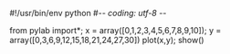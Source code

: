 #!/usr/bin/env python
#-*- coding: utf-8 -*-

from pylab import*;
x = array([0,1,2,3,4,5,6,7,8,9,10]);
y = array([0,3,6,9,12,15,18,21,24,27,30])
plot(x,y);
show()

